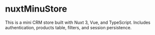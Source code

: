 # nuxtMinuStore
This is a mini CRM store built with Nuxt 3, Vue, and TypeScript. Includes authentication, products table, filters, and session persistence.
